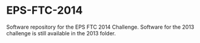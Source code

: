 EPS-FTC-2014
============

Software repository for the EPS FTC 2014 Challenge.
 Software for the 2013 challenge is still available in the 2013 folder.